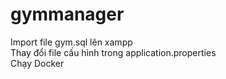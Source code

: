 # gymmanager
Import file gym.sql lên xampp
<br>Thay đổi file cấu hình trong application.properties
<br> Chạy Docker 
